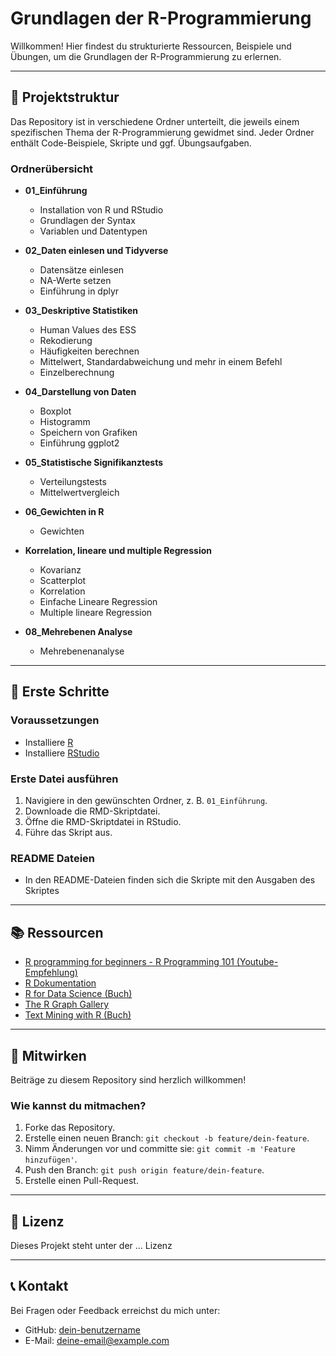 # Grundlagen der R-Programmierung

Willkommen! Hier findest du strukturierte Ressourcen, Beispiele und Übungen, um die Grundlagen der R-Programmierung zu erlernen.

---

## 📂 Projektstruktur
Das Repository ist in verschiedene Ordner unterteilt, die jeweils einem spezifischen Thema der R-Programmierung gewidmet sind. Jeder Ordner enthält Code-Beispiele, Skripte und ggf. Übungsaufgaben.

### Ordnerübersicht
- **01_Einführung**
  - Installation von R und RStudio
  - Grundlagen der Syntax
  - Variablen und Datentypen

- **02_Daten einlesen und Tidyverse**
  - Datensätze einlesen
  - NA-Werte setzen
  - Einführung in dplyr

- **03_Deskriptive Statistiken**
  - Human Values des ESS
  - Rekodierung
  - Häufigkeiten berechnen
  - Mittelwert, Standardabweichung und mehr in einem Befehl
  - Einzelberechnung

- **04_Darstellung von Daten**
  - Boxplot
  - Histogramm
  - Speichern von Grafiken
  - Einführung ggplot2
 
- **05_Statistische Signifikanztests**
  - Verteilungstests
  - Mittelwertvergleich

- **06_Gewichten in R**
  - Gewichten

- **Korrelation, lineare und multiple Regression**
  - Kovarianz
  - Scatterplot
  - Korrelation
  - Einfache Lineare Regression
  - Multiple lineare Regression

- **08_Mehrebenen Analyse**
  - Mehrebenenanalyse

---

## 🚀 Erste Schritte

### Voraussetzungen
- Installiere [R](https://cran.r-project.org/)
- Installiere [RStudio](https://www.rstudio.com/)

### Erste Datei ausführen
1. Navigiere in den gewünschten Ordner, z. B. `01_Einführung`.
2. Downloade die RMD-Skriptdatei.
3. Öffne die RMD-Skriptdatei in RStudio.
4. Führe das Skript aus.

### README Dateien
- In den README-Dateien finden sich die Skripte mit den Ausgaben des Skriptes

---

## 📚 Ressourcen
- [R programming for beginners - R Programming 101 (Youtube-Empfehlung)](https://www.youtube.com/playlist?list=PLtL57Fdbwb_Chn-dNR0qBjH3esKS2MXY3)
- [R Dokumentation](https://www.r-project.org/other-docs.html)
- [R for Data Science (Buch)](https://r4ds.had.co.nz/)
- [The R Graph Gallery](https://r-graph-gallery.com/)
- [Text Mining with R (Buch)](https://www.tidytextmining.com/)

---

## 🤝 Mitwirken
Beiträge zu diesem Repository sind herzlich willkommen! 

### Wie kannst du mitmachen?
1. Forke das Repository.
2. Erstelle einen neuen Branch: `git checkout -b feature/dein-feature`.
3. Nimm Änderungen vor und committe sie: `git commit -m 'Feature hinzufügen'`.
4. Push den Branch: `git push origin feature/dein-feature`.
5. Erstelle einen Pull-Request.

---

## 📜 Lizenz
Dieses Projekt steht unter der ... Lizenz

---

## 📞 Kontakt
Bei Fragen oder Feedback erreichst du mich unter:
- GitHub: [dein-benutzername](https://github.com/dein-benutzername)
- E-Mail: deine-email@example.com
